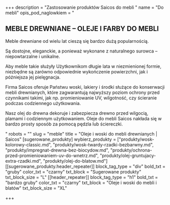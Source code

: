 +++
description = "Zastosowanie produktów Saicos do mebli "
name = "Do mebli"
opis_pod_naglowkiem = "<h2>MEBLE DREWNIANE – OLEJE I FARBY DO MEBLI</h2><p>Meble drewniane od wielu lat cieszą się bardzo dużą popularnością.</p><p>Są dostojne, eleganckie, a ponieważ wykonane z naturalnego surowca – niepowtarzalne i unikalne.</p><p>Aby meble takie służyły Użytkownikom długie lata w niezmienionej formie, niezbędne są zarówno odpowiednie wykończenie powierzchni, jak i późniejsza jej pielęgnacja.</p><p>Firma Saicos oferuje Państwu woski, lakiery i środki służące do konserwacji mebli drewnianych, które zagwarantują najwyższy poziom ochrony przed czynnikami takimi, jak np. promieniowanie UV, wilgotność, czy ścieranie podczas codziennego użytkowania.</p><p>Nasz olej do drewna dekoruje i zabezpiecza drewno przed wilgocią, plamami i codziennym użytkowaniem. Oleje do mebli Saicos nakłada się w bardzo prosty sposób za pomocą pędzla lub ściereczki.</p>"
robots = ""
slug = "meble"
title = "Oleje i woski do mebli drewnianych | Saicos"
[sugerowane_produkty]
wybierz_produkty = ["produkty/wosk-kolorowy-classic.md", "produkty/wosk-twardy-rzadki-bezbarwny.md", "produkty/impregnat-drewna-bez-biocydow.md", "produkty/ochrona-przed-promieniowaniem-uv-do-wnetrz.md", "produkty/olej-gruntujacy-extra-rzadki.md", "produkty/olej-do-blatow.md"]
[[sugerowane_produkty.header_repeater]]
block_tag_type = "div"
bold_txt = "gruby"
color_txt = "czarny"
txt_block = "Sugerowane produkty"
txt_block_size = "L"
[[header_repeater]]
block_tag_type = "h1"
bold_txt = "bardzo gruby"
color_txt = "czarny"
txt_block = "Oleje i woski do mebli i blatów"
txt_block_size = "XL"

+++

